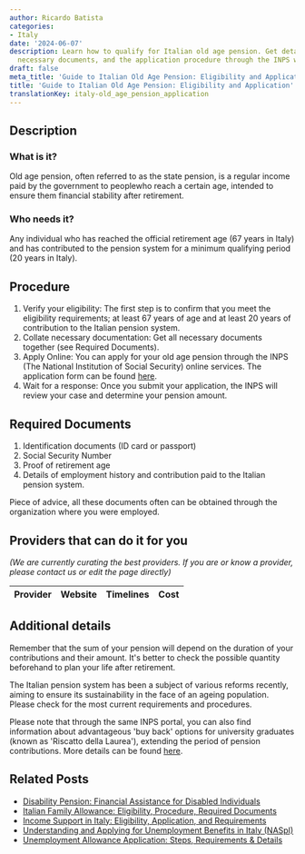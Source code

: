 ```yaml
---
author: Ricardo Batista
categories:
- Italy
date: '2024-06-07'
description: Learn how to qualify for Italian old age pension. Get details on eligibility,
  necessary documents, and the application procedure through the INPS website.
draft: false
meta_title: 'Guide to Italian Old Age Pension: Eligibility and Application'
title: 'Guide to Italian Old Age Pension: Eligibility and Application'
translationKey: italy-old_age_pension_application
---
```


## Description
### What is it?
Old age pension, often referred to as the state pension, is a regular income paid by the government to peoplewho reach a certain age, intended to ensure them financial stability after retirement.

### Who needs it?
Any individual who has reached the official retirement age (67 years in Italy) and has contributed to the pension system for a minimum qualifying period (20 years in Italy).

## Procedure
1. Verify your eligibility: The first step is to confirm that you meet the eligibility requirements; at least 67 years of age and at least 20 years of contribution to the Italian pension system.
2. Collate necessary documentation: Get all necessary documents together (see Required Documents).
3. Apply Online: You can apply for your old age pension through the INPS (The National Institution of Social Security) online services. The application form can be found [here](http://www.inps.it).
4. Wait for a response: Once you submit your application, the INPS will review your case and determine your pension amount.

## Required Documents
1. Identification documents (ID card or passport)
2. Social Security Number
3. Proof of retirement age
4. Details of employment history and contribution paid to the Italian pension system.

Piece of advice, all these documents often can be obtained through the organization where you were employed. 

## Providers that can do it for you

_(We are currently curating the best providers. If you are or know a provider, please contact us or edit the page directly)_

| Provider        |     Website     |     Timelines    |       Cost      |
| :-------------: | :-------------: |  :-------------: | :-------------: |

## Additional details
Remember that the sum of your pension will depend on the duration of your contributions and their amount. It's better to check the possible quantity beforehand to plan your life after retirement.

The Italian pension system has been a subject of various reforms recently, aiming to ensure its sustainability in the face of an ageing population. Please check for the most current requirements and procedures.

Please note that through the same INPS portal, you can also find information about advantageous 'buy back' options for university graduates (known as 'Riscatto della Laurea'), extending the period of pension contributions. More details can be found [here](http://www.inps.it).


## Related Posts

- [Disability Pension: Financial Assistance for Disabled Individuals](https://tramitit.com/guides/italy/disability_pension_application/)
- [Italian Family Allowance: Eligibility, Procedure, Required Documents](https://tramitit.com/guides/italy/family_allowance_request/)
- [Income Support in Italy: Eligibility, Application, and Requirements](https://tramitit.com/guides/italy/income_support_application/)
- [Understanding and Applying for Unemployment Benefits in Italy (NASpI)](https://tramitit.com/guides/italy/unemployment_benefits_request/)
- [Unemployment Allowance Application: Steps, Requirements & Details](https://tramitit.com/guides/italy/unemployment_allowance_application/)
